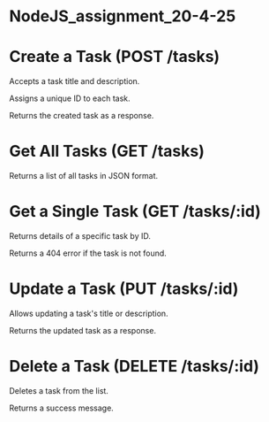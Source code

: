 # NodeJS_assignment_20-4-25

# Create a Task (POST /tasks)
Accepts a task title and description.

Assigns a unique ID to each task.

Returns the created task as a response.

# Get All Tasks (GET /tasks)

Returns a list of all tasks in JSON format.

# Get a Single Task (GET /tasks/:id)

Returns details of a specific task by ID.

Returns a 404 error if the task is not found.

# Update a Task (PUT /tasks/:id)

Allows updating a task's title or description.

Returns the updated task as a response.

# Delete a Task (DELETE /tasks/:id)

Deletes a task from the list.

Returns a success message.
